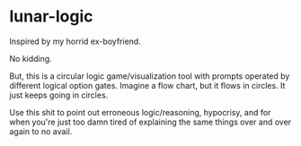 # lunar-logic

Inspired by my horrid ex-boyfriend.

No kidding.

But, this is a circular logic game/visualization tool with prompts operated by different logical option gates. Imagine a flow chart, but it flows in circles. It just keeps going in circles. 

Use this shit to point out erroneous logic/reasoning, hypocrisy, and for when you're just too damn tired of explaining the same things over and over again to no avail.
